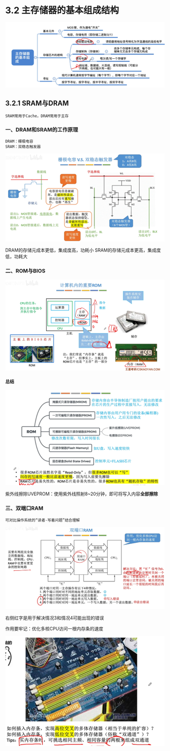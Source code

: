 # 3.2 主存储器的基本组成结构


![](assets/Pasted%20image%2020250720155423.png)

## 3.2.1 SRAM与DRAM

```
SRAM常用于Cache，DRAM常用于主存
```
### 一、DRAM和SRAM的工作原理

```
DRAM：栅极电容
SRAM：双稳态触发器
```
![](assets/Pasted%20image%2020250720160328.png)

DRAM的存储元成本更低，集成度高，功耗小
SRAM的存储元成本更高，集成度低，功耗大

### 二、ROM与BIOS

![](assets/Pasted%20image%2020250720163630.png)

#### 总结

![](assets/Pasted%20image%2020250720163647.png)

紫外线擦除UVEPROM：使用紫外线照射8~20分钟，即可将写入内容**全部擦除**

### 三、双端口RAM

```
可对比操作系统的“读者-写着问题”结合理解
```
![](assets/Pasted%20image%2020250720164201.png)

右侧红字是用于解决情况3和情况4可能出现的错误

作用要牢记：优化多核CPU访问一根内存条的速度

![](assets/Pasted%20image%2020250720170410.png)

